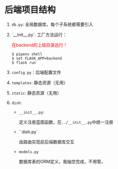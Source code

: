 # 后端项目结构

1. `db.py`: 全局数据库，每个子系统都需要引入

2. \`_\_init\_\_.py`:  工厂方法运行：

   <font color=#ff00>在backend的上级目录运行！</font>

   ```shell
   $ pipenv shell
   $ set FLASK_APP=backend
   $ flask run
   ```

3. `config.py`：后端配置文件

4. `templates`: 静态资源（无用）

5. `static`: 静态资源（无用）

6. `dish`: 

   * `__init__.py`:

     定义注册蓝图函数，在`../__init__.py`中统一注册

   * ``dish.py`

     由路由实现前后端数据库交互

   * `models.py`

     数据库表的ORM定义，我抽空完成，不用管。

